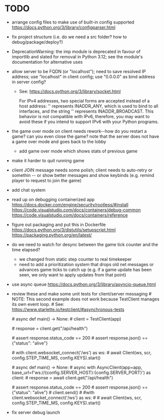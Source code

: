 # TODO

- arrange config files to make use of built-in config supported
  https://docs.python.org/3/library/configparser.html

- fix project structure (i.e. do we need a src folder? how to debug/package/deploy?)

- DeprecationWarning: the imp module is deprecated in favour of importlib and slated for removal in Python 3.12; see the module's documentation for alternative uses

- allow server to be FQDN (or "localhost"); need to save resolved IP address; use "localhost" in client config; use "0.0.0.0" as bind address in server config?

  - See: https://docs.python.org/3/library/socket.html

    For IPv4 addresses, two special forms are accepted instead of a host address: '' represents INADDR_ANY, which is used to bind to all interfaces, and the string '<broadcast>' represents INADDR_BROADCAST. This behavior is not compatible with IPv6, therefore, you may want to avoid these if you intend to support IPv6 with your Python programs.

- the game over mode on client needs rework--how do you restart a game? can you even close the game?
  note that the server does not have a game over mode and goes back to the lobby

  - add game over mode which shows stats of previous game

- make it harder to quit running game

- client JOIN message needs some polish; client needs to auto-retry or somethin
  -- or show better messages and show keybinds (e.g. remind player to request to join the game)

- add chat system

- read up on debugging containerized app
  https://docs.docker.com/engine/security/rootless/#install
  https://code.visualstudio.com/docs/containers/debug-common
  https://code.visualstudio.com/docs/containers/reference

- figure out packaging and put this in Dockerfile
  https://docs.python.org/3/distutils/setupscript.html
  https://packaging.python.org/en/latest/

- do we need to watch for desync between the game tick counter and the time elapsed?

  - we changed from static step counter to real timekeeper
  - need to add a prioritization system that drops old net messages or advances game ticks to catch up (e.g. if a game update has been seen, we only want to apply updates from that point)

- use async queue
  https://docs.python.org/3/library/asyncio-queue.html

- review these and make some unit tests for client/server messaging
  \# NOTE: This second example does not work because TestClient manages its own event loop.
  \# See: https://www.starlette.io/testclient/#asynchronous-tests

  \# async def main() -> None:
  \# client = TestClient(app)

  \# response = client.get("/api/health")

  \# assert response.status_code == 200
  \# assert response.json() == {"status": "alive"}

  \# with client.websocket_connect('/ws') as ws:
  \# await Client(ws, scr, config.STEP_TIME_MS, config.KEYS).start()

  \# async def main() -> None:
  \# async with AsyncClient(app=app, base_url=f'ws://{config.SERVER_HOST}:{config.SERVER_PORT}') as client:
  \# response = await client.get("/api/health")

  \# assert response.status_code == 200
  \# assert response.json() == {"status": "alive"}
  \# client.send()
  \# #with client.websocket_connect('/ws') as ws:
  \# # await Client(ws, scr, config.STEP_TIME_MS, config.KEYS).start()

- fix server debug launch
